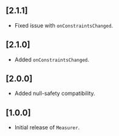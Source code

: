 ## [2.1.1] 

* Fixed issue with `onConstraintsChanged`.

## [2.1.0] 

* Added `onConstraintsChanged`.

## [2.0.0] 

* Added null-safety compatibility.

## [1.0.0] 

* Initial release of `Measurer`.
